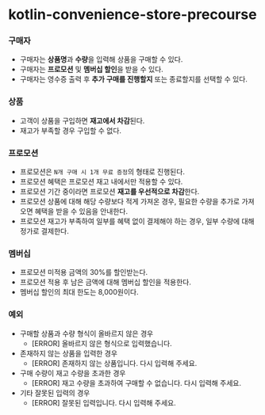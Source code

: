 # kotlin-convenience-store-precourse

### 구매자

- 구매자는 **상품명**과 **수량**을 입력해 상품을 구매할 수 있다.
- 구매자는 **프로모션** 및 **멤버십 할인**을 받을 수 있다.
- 구매자는 영수증 출력 후 **추가 구매를 진행할지** 또는 종료할지를 선택할 수 있다.

### 상품

- 고객이 상품을 구입하면 **재고에서 차감**된다.
- 재고가 부족할 경우 구입할 수 없다.

### 프로모션

- 프로모션은 `N개 구매 시 1개 무료 증정`의 형태로 진행된다.
- 프로모션 혜택은 프로모션 재고 내에서만 적용할 수 있다.
- 프로모션 기간 중이라면 프로모션 **재고를 우선적으로 차감**한다.
- 프로모션 상품에 대해 해당 수량보다 적게 가져온 경우, 필요한 수량을 추가로 가져오면 혜택을 받을 수 있음을 안내한다.
- 프로모션 재고가 부족하여 일부를 혜택 없이 결제해야 하는 경우, 일부 수량에 대해 정가로 결제한다.

### 멤버십

- 프로모션 미적용 금액의 30%를 할인받는다.
- 프로모션 적용 후 남은 금액에 대해 멤버십 할인을 적용한다.
- 멤버십 할인의 최대 한도는 8,000원이다.

### 예외

- 구매할 상품과 수량 형식이 올바르지 않은 경우
    - [ERROR] 올바르지 않은 형식으로 입력했습니다.
- 존재하지 않는 상품을 입력한 경우
    - [ERROR] 존재하지 않는 상품입니다. 다시 입력해 주세요.
- 구매 수량이 재고 수량을 초과한 경우
    - [ERROR] 재고 수량을 초과하여 구매할 수 없습니다. 다시 입력해 주세요.
- 기타 잘못된 입력의 경우
    - [ERROR] 잘못된 입력입니다. 다시 입력해 주세요.